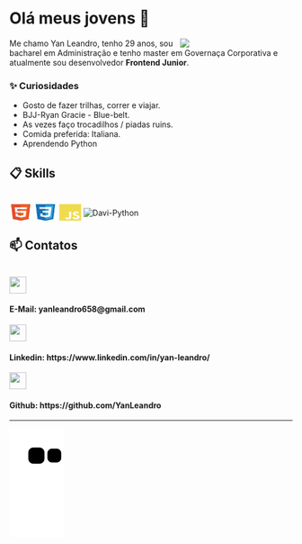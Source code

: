# Olá meus jovens 👋

<img align="right" src="https://encrypted-tbn0.gstatic.com/images?q=tbn:ANd9GcQUv1o-xqcqVQ2_VIBN9IX3M9t16BGCjr19OQ&usqp=CAU" width="200" /> 

Me chamo Yan Leandro, tenho 29 anos, sou bacharel em Administração e tenho master em Governaça Corporativa e atualmente sou desenvolvedor **Frontend Junior**.


### ✨ Curiosidades


- Gosto de fazer trilhas, correr e viajar.
- BJJ-Ryan Gracie - Blue-belt. 
- As vezes faço trocadilhos / piadas ruins.
- Comida preferida: Italiana.
- Aprendendo Python

## 📋 Skills
<div style="display: inline_block"><br>

  <img align="center" alt="Yan-HTML" height="30" width="40" src="https://raw.githubusercontent.com/devicons/devicon/master/icons/html5/html5-original.svg">
  <img align="center" alt="Yan-CSS" height="30" width="40" src="https://raw.githubusercontent.com/devicons/devicon/master/icons/css3/css3-original.svg">
  <img align="center" alt="Rafa-Js" height="30" width="40" src="https://raw.githubusercontent.com/devicons/devicon/master/icons/javascript/javascript-plain.svg">
   <img align="center" alt="Davi-Python" height="30" width="40" 

</div>


## 📫 Contatos

<div style="display: inline"><br>
 <img align="center" height="30" width="30" src="https://user-images.githubusercontent.com/91055703/167375479-615db2d4-674d-4511-a2a2-c651cef1f908.png">
  <h4>E-Mail: yanleandro658@gmail.com</h4>
  <img align="center" height="30" width="30" src="https://user-images.githubusercontent.com/91055703/167376592-a13091c8-0687-434c-a757-ec38f99ab18c.png">
<h4>Linkedin: https://www.linkedin.com/in/yan-leandro/</h4>
  <img align="center" height="30" width="30" src="https://user-images.githubusercontent.com/91055703/167376943-774ffc27-9202-49ce-97b8-b84bee6782c4.png">
<h4>Github: https://github.com/YanLeandro</h4>
</div>
<hr>

 ![Snake animation](https://github.com/rafaballerini/rafaballerini/blob/output/github-contribution-grid-snake.svg)


